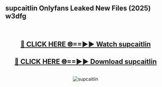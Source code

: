 <h2>supcaitlin Onlyfans Leaked New Files (2025) w3dfg</h2>
<br>
<div align="center">
<h2><a href="https://mediafiles.top/supcaitlin&ref=git" rel="nofollow">🔴 CLICK HERE 🌐==►► Watch supcaitlin</a></h2>
<h2><a href="https://mediafiles.top/supcaitlin&ref=git" rel="nofollow">🔴 CLICK HERE 🌐==►► Download supcaitlin</a></h2>
<br>
<a href="https://mediafiles.top/supcaitlin&ref=git" rel="nofollow" data-target="animated-image.originalLink"><img src="https://i.ibb.co.com/xMMVF88/686577567.gif" alt="supcaitlin" style="max-width: 100%; display: inline-block;" data-target="animated-image.originalImage"></a>
</div>
<br>
<br>